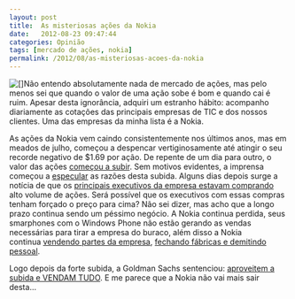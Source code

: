 ```yaml
---
layout: post
title:  As misteriosas ações da Nokia
date:   2012-08-23 09:47:44
categories: Opinião
tags: [mercado de ações, nokia]
permalink: /2012/08/as-misteriosas-acoes-da-nokia
---
```


[![[]](http://borba.blog.br/wordpress/wp-content/uploads/2012/08/Nokia-logo-300x54.png "nokia logo")](http://borba.blog.br/wordpress/wp-content/uploads/2012/08/Nokia-logo-300x54.png "")Não entendo absolutamente nada de mercado de ações, mas pelo menos sei que quando o valor de uma ação sobe é bom e quando cai é ruim. Apesar desta ignorância, adquiri um estranho hábito: acompanho diariamente as cotações das principais empresas de TIC e dos nossos clientes. Uma das empresas da minha lista é a Nokia.

As ações da Nokia vem caindo consistentemente nos últimos anos, mas em meados de julho, começou a despencar vertiginosamente até atingir o seu recorde negativo de $1.69 por ação. De repente de um dia para outro, o valor das ações [começou a subir](http://wmpoweruser.com/after-hitting-record-low-nokia-shares-run-up-40-in-last-2-weeks/ ""). Sem motivos evidentes, a imprensa começou a [especular](http://www.insidermonkey.com/blog/nokia-stock-up-are-the-fortunes-turning-15704/ "") as razões desta subida. Alguns dias depois surge a notícia de que os [principais executivos da empresa estavam comprando](http://www.businessweek.com/news/2012-07-31/nokia-s-ceo-board-increase-stakes-after-stock-slumps "") alto volume de ações. Será possível que os executivos com essas compras tenham forçado o preço para cima? Não sei dizer, mas acho que a longo prazo continua sendo um péssimo negócio. A Nokia continua perdida, seus smarphones com o Windows Phone não estão gerando as vendas necessárias para tirar a empresa do buraco, além disso a Nokia continua [vendendo partes da empresa](http://www.sdtimes.com/link/36882 ""), [fechando fábricas e demitindo pessoal](http://www.bgr.com/2012/07/27/nokia-layoffs-2012-salo-finland/ "").

Logo depois da forte subida, a Goldman Sachs sentenciou: [aproveitem a subida e VENDAM TUDO](http://www.forbes.com/sites/ericsavitz/2012/08/03/nokia-goldman-cuts-rating-to-sell-after-recent-50-bounce/ ""). E me parece que a Nokia não vai mais sair desta...